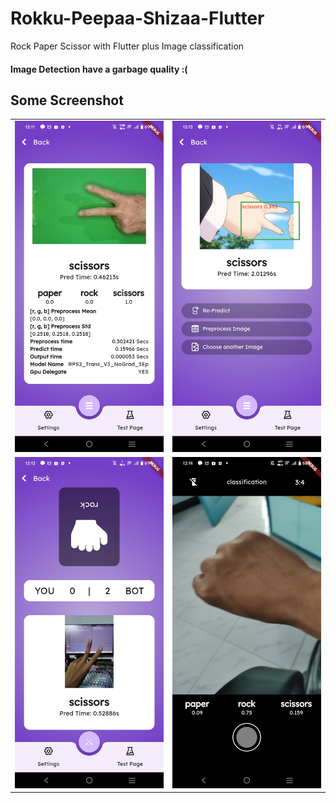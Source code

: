 # Rokku-Peepaa-Shizaa-Flutter

Rock Paper Scissor with Flutter plus Image classification

#### Image Detection have a garbage quality :(

## Some Screenshot

<table>
    <tr>
        <td> <img src="blobs/ssImgClassification.jpg"></td>
        <td> <img src="blobs/ssImgDetection.jpg"></td>
    </tr>
    <tr>
        <td> <img src="blobs/ssBot.jpg"></td>
        <td> <img src="blobs/ssCamera.jpg"></td>
    </tr>
</table>

